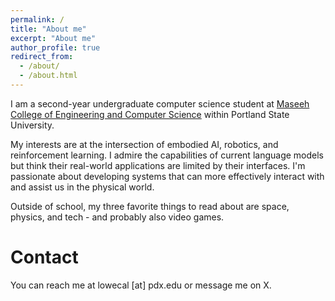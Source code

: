 ```yaml
---
permalink: /
title: "About me"
excerpt: "About me"
author_profile: true
redirect_from: 
  - /about/
  - /about.html
---
```


I am a second-year undergraduate computer science student at [Maseeh College of Engineering and Computer Science](https://www.pdx.edu/engineering/) within Portland State University.

My interests are at the intersection of embodied AI, robotics, and reinforcement learning. I admire the capabilities of current language models but think their real-world applications are limited by their interfaces. I'm passionate about developing systems that can more effectively interact with and assist us in the physical world.

Outside of school, my three favorite things to read about are space, physics, and tech - and probably also video games.

Contact
=====
You can reach me at lowecal [at] pdx.edu or message me on X.

